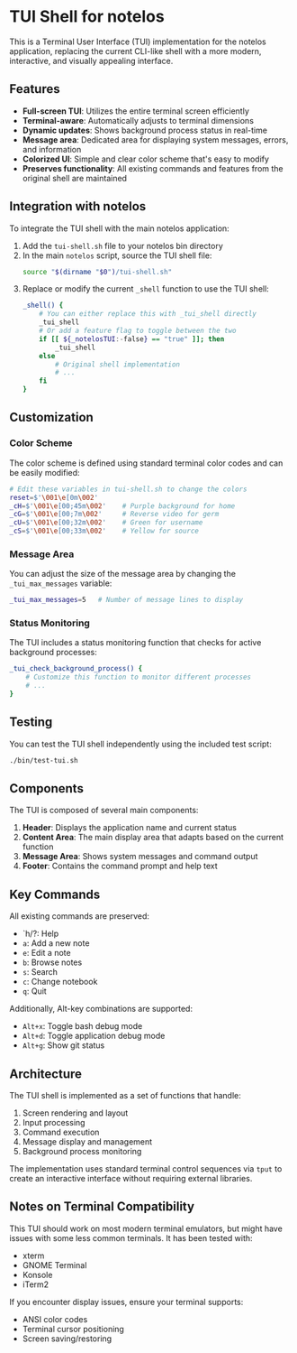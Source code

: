 # TUI Shell for notelos

This is a Terminal User Interface (TUI) implementation for the notelos application, replacing the current CLI-like shell with a more modern, interactive, and visually appealing interface.

## Features

- **Full-screen TUI**: Utilizes the entire terminal screen efficiently
- **Terminal-aware**: Automatically adjusts to terminal dimensions
- **Dynamic updates**: Shows background process status in real-time
- **Message area**: Dedicated area for displaying system messages, errors, and information
- **Colorized UI**: Simple and clear color scheme that's easy to modify
- **Preserves functionality**: All existing commands and features from the original shell are maintained

## Integration with notelos

To integrate the TUI shell with the main notelos application:

1. Add the `tui-shell.sh` file to your notelos bin directory
2. In the main `notelos` script, source the TUI shell file:
   ```bash
   source "$(dirname "$0")/tui-shell.sh"
   ```
3. Replace or modify the current `_shell` function to use the TUI shell:
   ```bash
   _shell() {
       # You can either replace this with _tui_shell directly
       _tui_shell
       # Or add a feature flag to toggle between the two
       if [[ ${_notelosTUI:-false} == "true" ]]; then
           _tui_shell
       else
           # Original shell implementation
           # ...
       fi
   }
   ```

## Customization

### Color Scheme

The color scheme is defined using standard terminal color codes and can be easily modified:

```bash
# Edit these variables in tui-shell.sh to change the colors
reset=$'\001\e[0m\002'
_cH=$'\001\e[00;45m\002'    # Purple background for home
_cG=$'\001\e[00;7m\002'     # Reverse video for germ
_cU=$'\001\e[00;32m\002'    # Green for username
_cS=$'\001\e[00;33m\002'    # Yellow for source
```

### Message Area

You can adjust the size of the message area by changing the `_tui_max_messages` variable:

```bash
_tui_max_messages=5   # Number of message lines to display
```

### Status Monitoring

The TUI includes a status monitoring function that checks for active background processes:

```bash
_tui_check_background_process() {
    # Customize this function to monitor different processes
    # ...
}
```

## Testing

You can test the TUI shell independently using the included test script:

```bash
./bin/test-tui.sh
```

## Components

The TUI is composed of several main components:

1. **Header**: Displays the application name and current status
2. **Content Area**: The main display area that adapts based on the current function
3. **Message Area**: Shows system messages and command output
4. **Footer**: Contains the command prompt and help text

## Key Commands

All existing commands are preserved:

- `h/?: Help
- `a`: Add a new note
- `e`: Edit a note
- `b`: Browse notes
- `s`: Search
- `c`: Change notebook
- `q`: Quit

Additionally, Alt-key combinations are supported:
- `Alt+x`: Toggle bash debug mode
- `Alt+d`: Toggle application debug mode
- `Alt+g`: Show git status

## Architecture

The TUI shell is implemented as a set of functions that handle:

1. Screen rendering and layout
2. Input processing
3. Command execution
4. Message display and management
5. Background process monitoring

The implementation uses standard terminal control sequences via `tput` to create an interactive interface without requiring external libraries.

## Notes on Terminal Compatibility

This TUI should work on most modern terminal emulators, but might have issues with some less common terminals. It has been tested with:

- xterm
- GNOME Terminal
- Konsole
- iTerm2

If you encounter display issues, ensure your terminal supports:
- ANSI color codes
- Terminal cursor positioning
- Screen saving/restoring